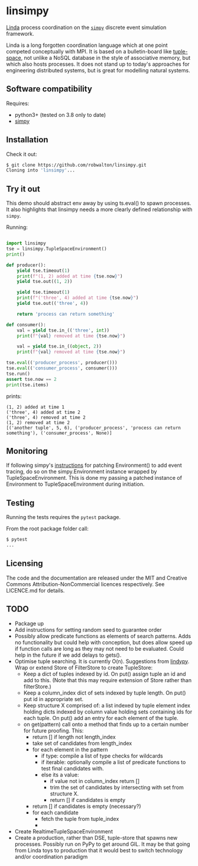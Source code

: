 # linsimpy

[Linda](https://en.wikipedia.org/wiki/Linda_(coordination_language)) process
coordination on the [`simpy`](https://simpy.readthedocs.io) discrete event
simulation framework.

Linda is a long forgotten coordination language which at one point competed
conceptually with MPI. It is based on a bulletin-board like
[tuple-space](https://en.wikipedia.org/wiki/Tuple_space), not unlike a NoSQL
database in the style of associative memory, but which also hosts processes. It
does not stand up to today's approaches for engineering distributed systems, but
is great for modelling natural systems.  


## Software compatibility

Requires:
- python3+ (tested on 3.8 only to date)
- [simpy](https://gitlab.com/team-simpy/simpy)

## Installation
Check it out:
```bash
$ git clone https://github.com/robwalton/linsimpy.git
Cloning into 'linsimpy'...
```

## Try it out

This demo should abstract env away by using ts.eval() to spawn processes. It also
highlights that linsimpy needs a more clearly defined relationship with `simpy`.

Running:
```python

import linsimpy
tse = linsimpy.TupleSpaceEnvironment()
print()

def producer():
    yield tse.timeout(1)
    print(f"(1, 2) added at time {tse.now}")
    yield tse.out((1, 2))

    yield tse.timeout(1)
    print(f"('three', 4) added at time {tse.now}")
    yield tse.out(('three', 4))

    return 'process can return something'

def consumer():
    val = yield tse.in_(('three', int))
    print(f"{val} removed at time {tse.now}")

    val = yield tse.in_((object, 2))
    print(f"{val} removed at time {tse.now}")

tse.eval(('producer_process', producer()))
tse.eval(('consumer_process', consumer()))
tse.run()
assert tse.now == 2
print(tse.items)
```
prints:
```
(1, 2) added at time 1
('three', 4) added at time 2
('three', 4) removed at time 2
(1, 2) removed at time 2
[('another tuple', 5, 6), ('producer_process', 'process can return something'), ('consumer_process', None)]

```

## Monitoring

If following simpy's [instructions] for patching Environment() to add event
tracing, do so on the simpy.Environment instance wrapped by
TupleSpaceEnvironment. This is done my passing a patched instance of
Environment to TupleSpaceEnvironment during initiation.



## Testing
Running the tests requires the `pytest` package. 

From the root package folder call:
```bash
$ pytest
...
```


## Licensing

The code and the documentation are released under the MIT and Creative Commons
Attribution-NonCommercial licences respectively. See LICENCE.md for details.

## TODO

- Package up
- Add instructions for setting random seed to guarantee order
- Possibly allow predicate functions as elements of search patterns. Adds no functionality
  but could help with conception, but does allow speed up if function calls are
  long as they may not need to be evaluated. Could help in the future if we add
  delays to gets().
- Optimise tuple searching. It is currently O(n). Suggestions from [lindypy].
  Wrap or extend Store of FilterStore to create TupleStore:
  - Keep a dict of tuples indexed by id. On put() assign tuple an id and add
    to this. (Note that this may require extension of Store rather than filterStore.)
  - Keep a column_index dict of sets indexed by tuple length. On put() put id in appropriate
    set.
  - Keep structure X comprised of: a list indexed by tuple element index holding
    dicts indexed by column value holding sets containing ids for each tuple.
    On put() add an entry for each element of the tuple.
  - on get(pattern) call onto a method that finds up to a certain number for
    future proofing. This:
    - return [] if length not length_index
    - take set of candidates from length_index
    - for each element in the pattern
      - if type: compile a list of type checks for wildcards
      - if iterable: optionally compile a list of predicate functions to test final candidates
        with.
      - else its a value:
        - if value not in column_index return []
        - trim the set of candidates by intersecting with set from structure X.
        - return [] if candidates is empty
    - return [] if candidates is empty (necessary?)
    - for each candidate
      - fetch the tuple from tuple_index
      -
- Create RealtimeTupleSpaceEnvironment
- Create a production, rather than DSE, tuple-store that spawns new processes.
  Possibly run on PyPy to get around GIL. It may be that going from Linda toys
  to production that it would best to switch technology and/or coordination
  paradigm




[instructions]: https://simpy.readthedocs.io/en/latest/topical_guides/monitoring.html#event-tracing
[lindypy]: (https://bitbucket.org/rfc1437/lindypy/src/default/lindypy/TupleSpace.py)
  
